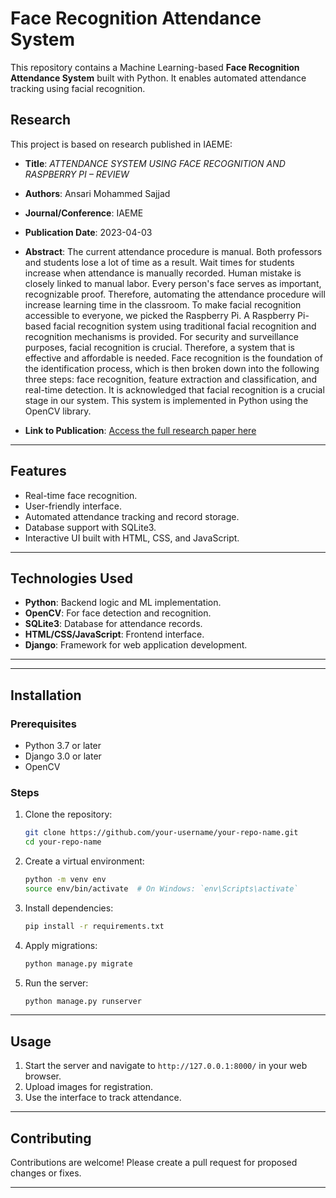 # Face Recognition Attendance System

This repository contains a Machine Learning-based **Face Recognition Attendance System** built with Python. It enables automated attendance tracking using facial recognition.

## Research
This project is based on research published in IAEME:

- **Title**: *ATTENDANCE SYSTEM USING FACE
RECOGNITION AND RASPBERRY PI – REVIEW*  
- **Authors**: Ansari Mohammed Sajjad  
- **Journal/Conference**: IAEME  
- **Publication Date**: 2023-04-03  
- **Abstract**: The current attendance procedure is manual. Both professors and students lose a
lot of time as a result. Wait times for students increase when attendance is manually
recorded. Human mistake is closely linked to manual labor. Every person's face serves
as important, recognizable proof. Therefore, automating the attendance procedure will
increase learning time in the classroom. To make facial recognition accessible to
everyone, we picked the Raspberry Pi. A Raspberry Pi-based facial recognition system
using traditional facial recognition and recognition mechanisms is provided. For
security and surveillance purposes, facial recognition is crucial. Therefore, a system
that is effective and affordable is needed. Face recognition is the foundation of the
identification process, which is then broken down into the following three steps: face
recognition, feature extraction and classification, and real-time detection. It is
acknowledged that facial recognition is a crucial stage in our system. This system is
implemented in Python using the OpenCV library.

- **Link to Publication**: [Access the full research paper here](https://iaeme.com/Home/article_id/IJIDS_01_01_001)




---

## Features
- Real-time face recognition.
- User-friendly interface.
- Automated attendance tracking and record storage.
- Database support with SQLite3.
- Interactive UI built with HTML, CSS, and JavaScript.

---

## Technologies Used
- **Python**: Backend logic and ML implementation.
- **OpenCV**: For face detection and recognition.
- **SQLite3**: Database for attendance records.
- **HTML/CSS/JavaScript**: Frontend interface.
- **Django**: Framework for web application development.

---


---

## Installation

### Prerequisites
- Python 3.7 or later
- Django 3.0 or later
- OpenCV

### Steps
1. Clone the repository:
    ```bash
    git clone https://github.com/your-username/your-repo-name.git
    cd your-repo-name
    ```
2. Create a virtual environment:
    ```bash
    python -m venv env
    source env/bin/activate  # On Windows: `env\Scripts\activate`
    ```
3. Install dependencies:
    ```bash
    pip install -r requirements.txt
    ```
4. Apply migrations:
    ```bash
    python manage.py migrate
    ```
5. Run the server:
    ```bash
    python manage.py runserver
    ```

---

## Usage
1. Start the server and navigate to `http://127.0.0.1:8000/` in your web browser.
2. Upload images for registration.
3. Use the interface to track attendance.

---

## Contributing
Contributions are welcome! Please create a pull request for proposed changes or fixes.

---





